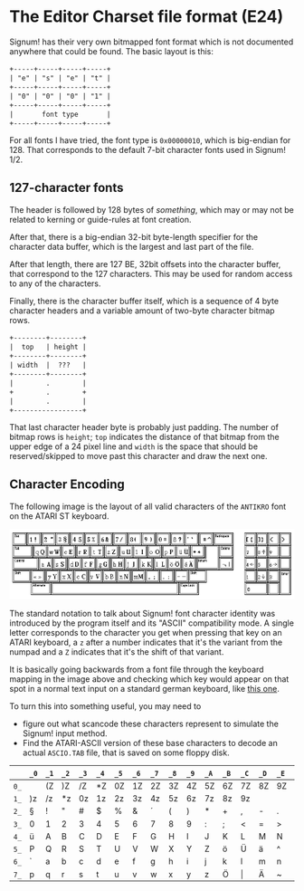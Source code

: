 # The Editor Charset file format (E24)

Signum! has their very own bitmapped font format which is not documented
anywhere that could be found. The basic layout is this:

```
+-----+-----+-----+-----+
| "e" | "s" | "e" | "t" |
+-----+-----+-----+-----+
| "0" | "0" | "0" | "1" |
+-----+-----+-----+-----+
|       font type       |
+-----+-----+-----+-----+
```

For all fonts I have tried, the font type is `0x00000010`,
which is big-endian for 128. That corresponds to the
default 7-bit character fonts used in Signum! 1/2.

## 127-character fonts

The header is followed by 128 bytes of *something*, which may or may
not be related to kerning or guide-rules at font creation.

After that, there is a big-endian 32-bit byte-length specifier
for the character data buffer, which is the largest and last
part of the file.

After that length, there are 127 BE, 32bit offsets into the
character buffer, that correspond to the 127 characters. This
may be used for random access to any of the characters.

Finally, there is the character buffer itself, which is a
sequence of 4 byte character headers and a variable amount
of two-byte character bitmap rows.

```
+--------+--------+
|  top   | height |
+--------+--------+
| width  |  ???   |
+--------+--------+
|        .        |
+        .        +
|        .        |
+-----------------+
```

That last character header byte is probably just padding. The number
of bitmap rows is `height`; `top` indicates the distance of that bitmap
from the upper edge of a 24 pixel line and `width` is the space
that should be reserved/skipped to move past this character and draw
the next one.

## Character Encoding

The following image is the layout of all valid characters of the
`ANTIKRO` font on the ATARI ST keyboard.

![KBANTIK](img/kbantik.png)

The standard notation to talk about Signum! font character identity
was introduced by the program itself and its "ASCII" compatibility mode.
A single letter corresponds to the character you get when pressing
that key on an ATARI keyboard, a `z` after a number indicates that
it's the variant from the numpad and a `Z` indicates that it's the
shift of that variant.

It is basically going backwards from a font file through the
keyboard mapping in the image above and checking which key would
appear on that spot in a normal text input on a standard german
keyboard, like [this one](https://commons.wikimedia.org/wiki/File:Atari_1040_STE.jpg).

To turn this into something useful, you may need to

* figure out what scancode these characters represent to simulate
  the Signum! input method.
* Find the ATARI-ASCII version of these base characters to decode
  an actual `ASCIO.TAB` file, that is saved on some floppy disk.

|    |`_0`|`_1`|`_2`|`_3`|`_4`|`_5`|`_6`|`_7`|`_8`|`_9`|`_A`|`_B`|`_C`|`_D`|`_E`|`_F`|
|----|:---|:---|:---|:---|:---|:---|:---|:---|:---|:---|:---|:---|:---|:---|:---|:---|
|`0_`|    | (Z | )Z | /Z | *Z | 0Z | 1Z | 2Z | 3Z | 4Z | 5Z | 6Z | 7Z | 8Z | 9Z | (z |
|`1_`| )z | /z | *z | 0z | 1z | 2z | 3z | 4z | 5z | 6z | 7z | 8z | 9z |    |    |    |
|`2_`| §  | !  | "  | #  | $  | %  | &  | ´  | (  | )  | *  | +  | ,  | -  | .  | /  |
|`3_`| 0  | 1  | 2  | 3  | 4  | 5  | 6  | 7  | 8  | 9  | :  | ;  | <  | =  | >  | ?  |
|`4_`| ü  | A  | B  | C  | D  | E  | F  | G  | H  | I  | J  | K  | L  | M  | N  | O  |
|`5_`| P  | Q  | R  | S  | T  | U  | V  | W  | X  | Y  | Z  | ö  | Ü  | ä  | ^  | _  |
|`6_`| `  | a  | b  | c  | d  | e  | f  | g  | h  | i  | j  | k  | l  | m  | n  | o  |
|`7_`| p  | q  | r  | s  | t  | u  | v  | w  | x  | y  | z  | Ö  | \| | Ä  | ~  | ß  |